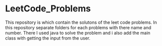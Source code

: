 # LeetCode_Problems
This repository is which contain the solutons of the leet code problems.
In this repository separate folders for each problems with there name and number.
There I used java to solve the problem and i also add the main class with getting the input from the user.
